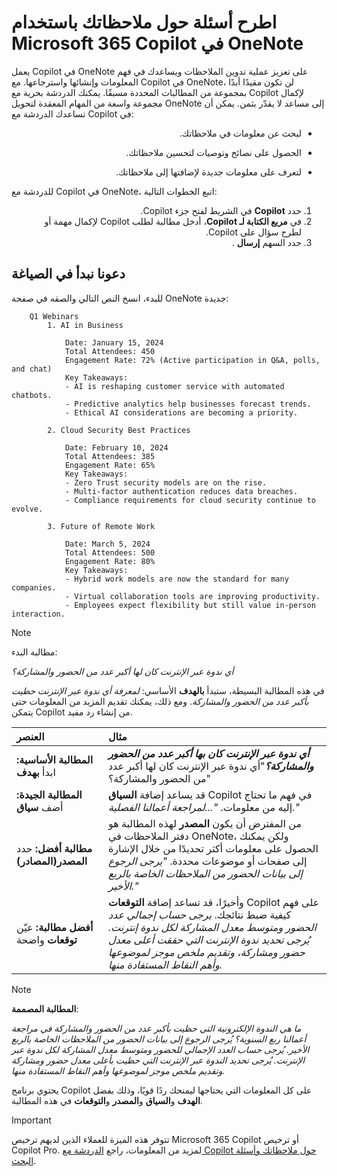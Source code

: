 # اطرح أسئلة حول ملاحظاتك باستخدام Microsoft 365 Copilot في OneNote

يعمل Copilot في OneNote على تعزيز عملية تدوين الملاحظات ويساعدك في فهم المعلومات وإنشائها واسترجاعها. مع Copilot في OneNote، لن تكون مقيدًا أبدًا بمجموعة من المطالبات المحددة مسبقًا. يمكنك الدردشة بحرية مع Copilot لإكمال مجموعة واسعة من المهام المعقدة لتحويل OneNote إلى مساعد لا يقدّر بثمن.
يمكن أن تساعدك الدردشة مع Copilot في:
<ul dir='rtl'>
<li>
لبحث عن معلومات في ملاحظاتك.
</li>
<li>

الحصول على نصائح وتوصيات لتحسين ملاحظاتك.
</li>
<li>
لتعرف على معلومات جديدة لإضافتها إلى ملاحظاتك.
</li>
</ul>
للدردشة مع Copilot في OneNote، اتبع الخطوات التالية:
<ol dir='rtl'>
<li>
حدد <b>Copilot</b> في الشريط لفتح جزء Copilot.
</li>
<li>
في <b>مربع الكتابة لـ Copilot</b>، أدخل مطالبة لطلب Copilot لإكمال مهمة أو لطرح سؤال على Copilot.
</li>
<li>
حدد السهم <b>إرسال</b> .
</li>
</ol>

## دعونا نبدأ في الصياغة

للبدء، انسخ النص التالي والصقه في صفحة OneNote جديدة:

```text
    Q1 Webinars
        1. AI in Business
    
            Date: January 15, 2024
            Total Attendees: 450
            Engagement Rate: 72% (Active participation in Q&A, polls, and chat)
            Key Takeaways:
            - AI is reshaping customer service with automated chatbots.
            - Predictive analytics help businesses forecast trends.
            - Ethical AI considerations are becoming a priority.
        
        2. Cloud Security Best Practices
        
            Date: February 10, 2024
            Total Attendees: 385
            Engagement Rate: 65%
            Key Takeaways:
            - Zero Trust security models are on the rise.
            - Multi-factor authentication reduces data breaches.
            - Compliance requirements for cloud security continue to evolve.
        
        3. Future of Remote Work
    
            Date: March 5, 2024
            Total Attendees: 500
            Engagement Rate: 80%
            Key Takeaways:
            - Hybrid work models are now the standard for many companies.
            - Virtual collaboration tools are improving productivity.
            - Employees expect flexibility but still value in-person interaction.
```

> [!NOTE]
> مطالبة البدء:
>
> _أي ندوة عبر الإنترنت كان لها أكبر عدد من الحضور والمشاركة؟_

في هذه المطالبة البسيطة، ستبدأ <b>بالهدف</b> الأساسي: _لمعرفة أي ندوة عبر الإنترنت حظيت بأكبر عدد من الحضور والمشاركة_. ومع ذلك، يمكنك تقديم المزيد من المعلومات حتى يتمكن Copilot من إنشاء رد مفيد.

| العنصر | مثال |
| :------ | :------- |
| <b>المطالبة الأساسية:</b> ابدأ <b>بهدف</b> | <b>_أي ندوة عبر الإنترنت كان بها أكبر عدد من الحضور والمشاركة؟_</b>"أي ندوة عبر الإنترنت كان لها أكبر عدد من الحضور والمشاركة؟" |
| <b>المطالبة الجيدة:</b> أضف <b>سياق</b> | قد يساعد إضافة <b>السياق</b> Copilot في فهم ما تحتاج إليه من معلومات. _"...لمراجعة أعمالنا الفصلية."_ |
| <b>مطالبة أفضل:</b> حدد <b>المصدر(المصادر)</b> | من المفترض أن يكون <b>المصدر</b> لهذه المطالبة هو دفتر الملاحظات في OneNote، ولكن يمكنك الحصول على معلومات أكثر تحديدًا من خلال الإشارة إلى صفحات أو موضوعات محددة. _"يرجى الرجوع إلى بيانات الحضور من الملاحظات الخاصة بالربع الأخير."_ |
| <b>أفضل مطالبة:</b> عيّن <b>توقعات</b> واضحة | وأخيرًا، قد تساعد إضافة <b>التوقعات</b> Copilot على فهم كيفية ضبط نتائجك. _يرجى حساب إجمالي عدد الحضور ومتوسط معدل المشاركة لكل ندوة إنترنت. يُرجى تحديد ندوة الإنترنت التي حققت أعلى معدل حضور ومشاركة، وتقديم ملخص موجز لموضوعها وأهم النقاط المستفادة منها._ |

> [!NOTE]
> <b>المطالبة المصممة</b>:
>
> _ما هي الندوة الإلكترونية التي حظيت بأكبر عدد من الحضور والمشاركة في مراجعة أعمالنا ربع السنوية؟ يُرجى الرجوع إلى بيانات الحضور من الملاحظات الخاصة بالربع الأخير. يُرجى حساب العدد الإجمالي للحضور ومتوسط معدل المشاركة لكل ندوة عبر الإنترنت. يُرجى تحديد الندوة عبر الإنترنت التي حظيت بأعلى معدل حضور ومشاركة وتقديم ملخص موجز لموضوعها وأهم النقاط المستفادة منها._

يحتوي برنامج Copilot على كل المعلومات التي يحتاجها ليمنحك ردًا قويًا، وذلك بفضل <b>الهدف</b> و<b>السياق</b> و<b>المصدر</b> و<b>التوقعات</b> في هذه المطالبة.

> [!IMPORTANT]
> تتوفر هذه الميزة للعملاء الذين لديهم ترخيص Microsoft 365 Copilot أو ترخيص Copilot Pro. لمزيد من المعلومات، راجع [الدردشة مع Copilot حول ملاحظاتك وأسئلة البحث](https://support.microsoft.com/office/chat-with-copilot-about-your-notes-and-research-questions-8be75b91-d4d3-461e-af9a-fadfe208b589).

